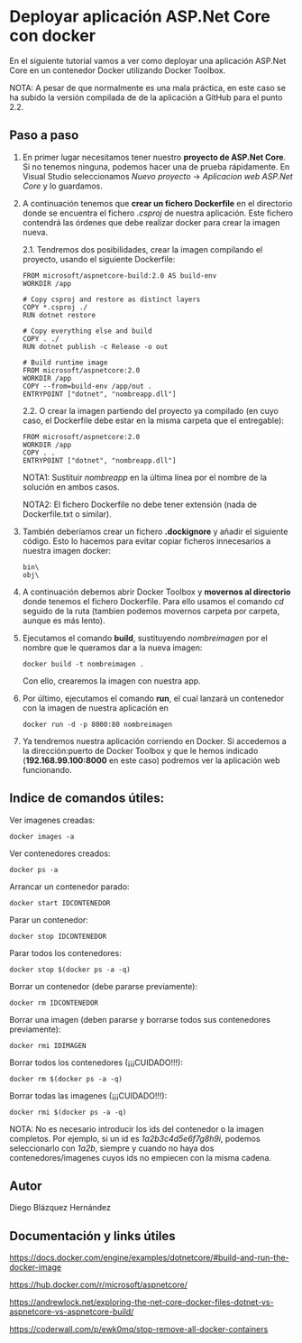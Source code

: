 # Deployar aplicación ASP.Net Core con docker

En el siguiente tutorial vamos a ver como deployar una aplicación ASP.Net Core en un contenedor Docker utilizando Docker Toolbox.

NOTA: A pesar de que normalmente es una mala práctica, en este caso se ha subido la versión compilada de de la aplicación a GitHub para el punto 2.2.

## Paso a paso

1. En primer lugar necesitamos tener nuestro **proyecto de ASP.Net Core**. Si no tenemos ninguna, podemos hacer una de prueba rápidamente. En Visual Studio seleccionamos _Nuevo proyecto_ -> _Aplicacion web ASP.Net Core_ y lo guardamos. 

2. A continuación tenemos que **crear un fichero Dockerfile** en el directorio donde se encuentra el fichero _.csproj_ de nuestra aplicación. Este fichero contendrá las órdenes que debe realizar docker para crear la imagen nueva. 

	2.1. Tendremos dos posibilidades, crear la imagen compilando el proyecto, usando el siguiente Dockerfile:

	```
	FROM microsoft/aspnetcore-build:2.0 AS build-env
	WORKDIR /app

	# Copy csproj and restore as distinct layers
	COPY *.csproj ./
	RUN dotnet restore

	# Copy everything else and build
	COPY . ./
	RUN dotnet publish -c Release -o out

	# Build runtime image
	FROM microsoft/aspnetcore:2.0
	WORKDIR /app
	COPY --from=build-env /app/out .
	ENTRYPOINT ["dotnet", "nombreapp.dll"]
	```

	2.2. O crear la imagen partiendo del proyecto ya compilado (en cuyo caso, el Dockerfile debe estar en la misma carpeta que el entregable):

	```
	FROM microsoft/aspnetcore:2.0
	WORKDIR /app
	COPY . .
	ENTRYPOINT ["dotnet", "nombreapp.dll"]
	```

	NOTA1: Sustituir _nombreapp_ en la última línea por el nombre de la solución en ambos casos.

	NOTA2: El fichero Dockerfile no debe tener extensión (nada de Dockerfile.txt o similar).

3. También deberíamos crear un fichero **.dockignore** y añadir el siguiente código. Esto lo hacemos para evitar copiar ficheros innecesarios a nuestra imagen docker:

	```
	bin\
	obj\
	```

4. A continuación debemos abrir Docker Toolbox y **movernos al directorio** donde tenemos el fichero Dockerfile. Para ello usamos el comando _cd_ seguido de la ruta (tambien podemos movernos carpeta por carpeta, aunque es más lento).

5. Ejecutamos el comando **build**, sustituyendo *nombreimagen* por el nombre que le queramos dar a la nueva imagen:

	```
	docker build -t nombreimagen .
	```

	Con ello, crearemos la imagen con nuestra app.

6. Por último, ejecutamos el comando **run**, el cual lanzará un contenedor con la imagen de nuestra aplicación en 

	```
	docker run -d -p 8000:80 nombreimagen
	```

7. Ya tendremos nuestra aplicación corriendo en Docker. Si accedemos a la dirección:puerto de Docker Toolbox y que le hemos indicado (**192.168.99.100:8000** en este caso) podremos ver la aplicación web funcionando.

## Indice de comandos útiles:

Ver imagenes creadas:
```
docker images -a
```

Ver contenedores creados:
```
docker ps -a
```

Arrancar un contenedor parado:
```
docker start IDCONTENEDOR
```

Parar un contenedor:
```
docker stop IDCONTENEDOR
```

Parar todos los contenedores:
```
docker stop $(docker ps -a -q)
```

Borrar un contenedor (debe pararse previamente):
```
docker rm IDCONTENEDOR
```

Borrar una imagen (deben pararse y borrarse todos sus contenedores previamente):
```
docker rmi IDIMAGEN
```

Borrar todos los contenedores (¡¡¡CUIDADO!!!):
```
docker rm $(docker ps -a -q)
```

Borrar todas las imagenes (¡¡¡CUIDADO!!!):
```
docker rmi $(docker ps -a -q)
```


NOTA: No es necesario introducir los ids del contenedor o la imagen completos. Por ejemplo, si un id es _1a2b3c4d5e6f7g8h9i_, podemos seleccionarlo con _1a2b_, siempre y cuando no haya dos contenedores/imagenes cuyos ids no empiecen con la misma cadena.

## Autor

Diego Blázquez Hernández

## Documentación y links útiles

https://docs.docker.com/engine/examples/dotnetcore/#build-and-run-the-docker-image

https://hub.docker.com/r/microsoft/aspnetcore/

https://andrewlock.net/exploring-the-net-core-docker-files-dotnet-vs-aspnetcore-vs-aspnetcore-build/

https://coderwall.com/p/ewk0mq/stop-remove-all-docker-containers





